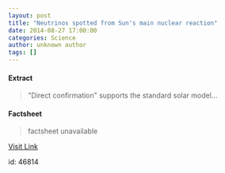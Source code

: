 ```yaml
---
layout: post
title: "Neutrinos spotted from Sun's main nuclear reaction"
date: 2014-08-27 17:00:00
categories: Science
author: unknown author
tags: []
---
```



#### Extract
>"Direct confirmation" supports the standard solar model...

#### Factsheet
>factsheet unavailable

[Visit Link](http://feedproxy.google.com/~r/PhysicsWorld/~3/UlUKE7rDZ-8/neutrinos-spotted-from-suns-main-nuclear-reaction)

id:   46814

